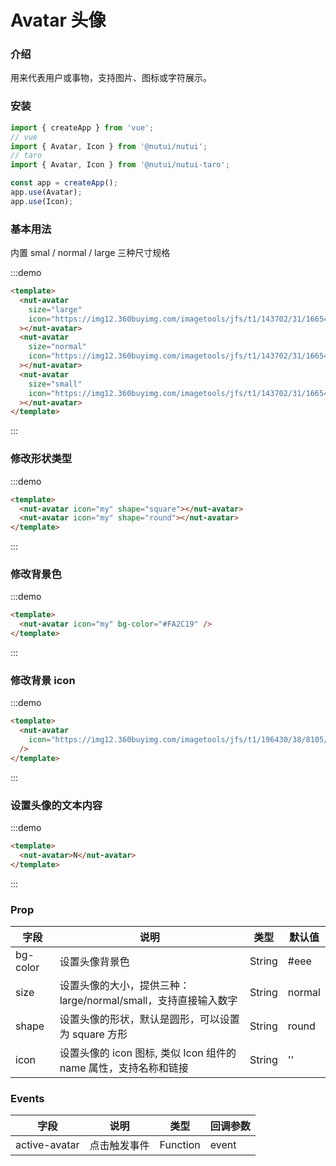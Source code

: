 # Avatar 头像

### 介绍

用来代表用户或事物，支持图片、图标或字符展示。

### 安装

```javascript
import { createApp } from 'vue';
// vue
import { Avatar, Icon } from '@nutui/nutui';
// taro
import { Avatar, Icon } from '@nutui/nutui-taro';

const app = createApp();
app.use(Avatar);
app.use(Icon);
```

### 基本用法

内置 smal / normal / large 三种尺寸规格

:::demo

```html
<template>
  <nut-avatar
    size="large"
    icon="https://img12.360buyimg.com/imagetools/jfs/t1/143702/31/16654/116794/5fc6f541Edebf8a57/4138097748889987.png"
  ></nut-avatar>
  <nut-avatar
    size="normal"
    icon="https://img12.360buyimg.com/imagetools/jfs/t1/143702/31/16654/116794/5fc6f541Edebf8a57/4138097748889987.png"
  ></nut-avatar>
  <nut-avatar
    size="small"
    icon="https://img12.360buyimg.com/imagetools/jfs/t1/143702/31/16654/116794/5fc6f541Edebf8a57/4138097748889987.png"
  ></nut-avatar>
</template>
```

:::

### 修改形状类型

:::demo

```html
<template>
  <nut-avatar icon="my" shape="square"></nut-avatar>
  <nut-avatar icon="my" shape="round"></nut-avatar>
</template>
```

:::

### 修改背景色

:::demo

```html
<template>
  <nut-avatar icon="my" bg-color="#FA2C19" />
</template>
```

:::

### 修改背景 icon

:::demo

```html
<template>
  <nut-avatar
    icon="https://img12.360buyimg.com/imagetools/jfs/t1/196430/38/8105/14329/60c806a4Ed506298a/e6de9fb7b8490f38.png"
  />
</template>
```

:::

### 设置头像的文本内容

:::demo

```html
<template>
  <nut-avatar>N</nut-avatar>
</template>
```

:::

### Prop

| 字段     | 说明                                                             | 类型   | 默认值 |
| -------- | ---------------------------------------------------------------- | ------ | ------ |
| bg-color | 设置头像背景色                                                   | String | #eee   |
| size     | 设置头像的大小，提供三种：large/normal/small，支持直接输入数字   | String | normal |
| shape    | 设置头像的形状，默认是圆形，可以设置为 square 方形               | String | round  |
| icon     | 设置头像的 icon 图标, 类似 Icon 组件的 name 属性，支持名称和链接 | String | ''     |

### Events

| 字段             | 说明         | 类型     | 回调参数 |
| ---------------- | ------------ | -------- | -------- |
| active-avatar | 点击触发事件 | Function | event    |
